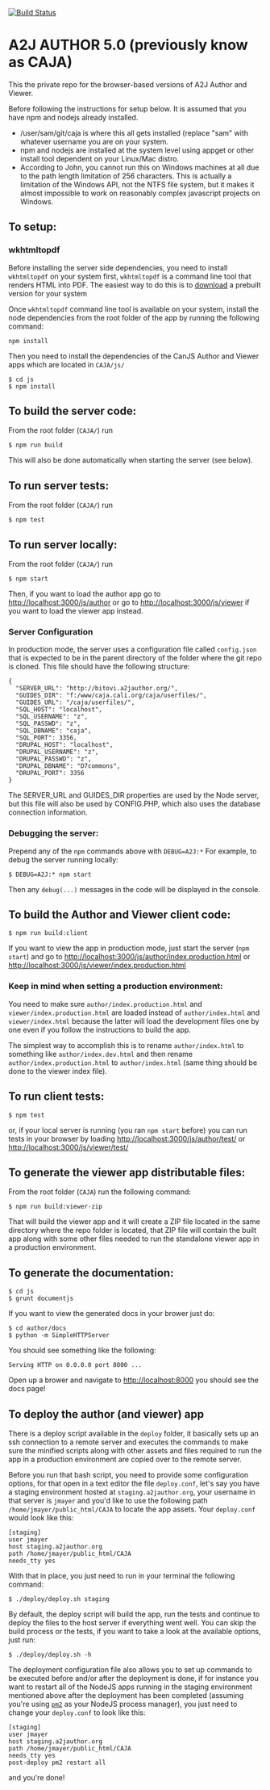 [![Build Status](https://api.travis-ci.com/CCALI/CAJA.svg?token=CrXpSAsYvh8VrmswxMau&branch=bitovi)](https://magnum.travis-ci.com/CCALI/CAJA/)

A2J AUTHOR 5.0 (previously know as CAJA)
====

This the private repo for the browser-based versions of A2J Author and Viewer.

Before following the instructions for setup below.  It is assumed that you have npm and nodejs already installed. 

- /user/sam/git/caja is where this all gets installed (replace "sam" with whatever username you are on your system. 
- npm and nodejs are installed at the system level using appget or other install tool dependent on your Linux/Mac distro.
- According to John, you cannot run this on Windows machines at all due to the path length limitation of 256 characters.  This is actually a limitation of the Windows API, not the NTFS file system, but it makes it almost impossible to work on reasonably complex javascript projects on Windows.  


## To setup:

### wkhtmltopdf

Before installing the server side dependencies, you need to install `wkhtmltopdf`
on your system first, `wkhtmltopdf` is a command line tool that renders HTML into PDF. The
easiest way to do this is to [download](http://wkhtmltopdf.org/downloads.html#stable) a
prebuilt version for your system

Once `wkhtmltopdf` command line tool is available on your system, install the
node dependencies from the root folder of the app by running the following command:

```
npm install
```

Then you need to install the dependencies of the CanJS Author and Viewer apps
which are located in `CAJA/js/`

```
$ cd js
$ npm install
```


## To build the server code:

From the root folder (`CAJA/`) run
```
$ npm run build
```
This will also be done automatically when starting the server (see below).


## To run server tests:

From the root folder (`CAJA/`) run
```
$ npm test
```


## To run server locally:

From the root folder (`CAJA/`) run

```
$ npm start
```

Then, if you want to load the author app go to
[http://localhost:3000/js/author](http://localhost:3000/js/author) or go to
[http://localhost:3000/js/viewer](http://localhost:3000/js/viewer) if you want
to load the viewer app instead.

### Server Configuration

In production mode, the server uses a configuration file called `config.json`
that is expected to be in the parent directory of the folder where the git repo
is cloned. This file should have the following structure:
```
{
  "SERVER_URL": "http://bitovi.a2jauthor.org/",
  "GUIDES_DIR": "f:/www/caja.cali.org/caja/userfiles/",
  "GUIDES_URL": "/caja/userfiles/",
  "SQL_HOST": "localhost",
  "SQL_USERNAME": "z",
  "SQL_PASSWD": "z",
  "SQL_DBNAME": "caja",
  "SQL_PORT": 3356,
  "DRUPAL_HOST": "localhost",
  "DRUPAL_USERNAME": "z",
  "DRUPAL_PASSWD": "z",
  "DRUPAL_DBNAME": "D7commons",
  "DRUPAL_PORT": 3356
}
```
The SERVER_URL and GUIDES_DIR properties are used by the Node server, but
this file will also be used by CONFIG.PHP, which also uses the database
connection information.

### Debugging the server:

Prepend any of the `npm` commands above with `DEBUG=A2J:*`
For example, to debug the server running locally:
```
$ DEBUG=A2J:* npm start
```
Then any `debug(...)` messages in the code will be displayed in the console.


## To build the Author and Viewer client code:

```
$ npm run build:client
```

If you want to view the app in production mode, just start the server (`npm start`)
and go to [http://localhost:3000/js/author/index.production.html](http://localhost:3000/js/author/index.production.html)
or [http://localhost:3000/js/viewer/index.production.html](http://localhost:3000/js/viewer/index.production.html)


### Keep in mind when setting a production environment:

You need to make sure `author/index.production.html` and `viewer/index.production.html` are loaded instead of `author/index.html` and `viewer/index.html` because the latter will load the development files one by one even if you follow the instructions to build the app.

The simplest way to accomplish this is to rename `author/index.html` to something like `author/index.dev.html` and then rename `author/index.production.html` to `author/index.html` (same thing should be done to the viewer index file).


## To run client tests:

```
$ npm test
```

or, if your local server is running (you ran `npm start` before) you can run tests in your browser
by loading [http://localhost:3000/js/author/test/](http://localhost:3000/js/author/test/) or
[http://localhost:3000/js/viewer/test/](http://localhost:3000/js/viewer/test/)


## To generate the viewer app distributable files:

From the root folder (`CAJA`) run the following command:

```
$ npm run build:viewer-zip
```

That will build the viewer app and it will create a ZIP file located in the same
directory where the repo folder is located, that ZIP file will contain the built
app along with some other files needed to run the standalone viewer app in a
production environment.


## To generate the documentation:

```
$ cd js
$ grunt documentjs
```

If you want to view the generated docs in your brower just do:

```
$ cd author/docs
$ python -m SimpleHTTPServer
```

You should see something like the following:

`Serving HTTP on 0.0.0.0 port 8000 ...`

Open up a brower and navigate to [http://localhost:8000](http://localhost:8000)
you should see the docs page!


## To deploy the author (and viewer) app

There is a deploy script available in the `deploy` folder, it basically sets up
an ssh connection to a remote server and executes the commands to make sure the 
minified scripts along with other assets and files required to run the app in a
production environment are copied over to the remote server.

Before you run that bash script, you need to provide some configuration options,
for that open in a text editor the file `deploy.conf`, let's say you have a staging
environment hosted at `staging.a2jauthor.org`, your username in that server is `jmayer`
and you'd like to use the following path `/home/jmayer/public_html/CAJA` to locate
the app assets. Your `deploy.conf` would look like this:

```
[staging]
user jmayer
host staging.a2jauthor.org
path /home/jmayer/public_html/CAJA
needs_tty yes
```

With that in place, you just need to run in your terminal the following command:

```
$ ./deploy/deploy.sh staging
```

By default, the deploy script will build the app, run the tests and continue to 
deploy the files to the host server if everything went well. You can skip the build
process or the tests, if you want to take a look at the available options, just run:

```
$ ./deploy/deploy.sh -h
```

The deployment configuration file also allows you to set up commands to be executed
before and/or after the deployment is done, if for instance you want to restart 
all of the NodeJS apps running in the staging environment mentioned above after the
deployment has been completed (assuming you're using [`pm2`](https://github.com/Unitech/pm2) 
as your NodeJS process manager), you just need to change your `deploy.conf` to 
look like this:

```
[staging]
user jmayer
host staging.a2jauthor.org
path /home/jmayer/public_html/CAJA
needs_tty yes
post-deploy pm2 restart all
```
and you're done!
